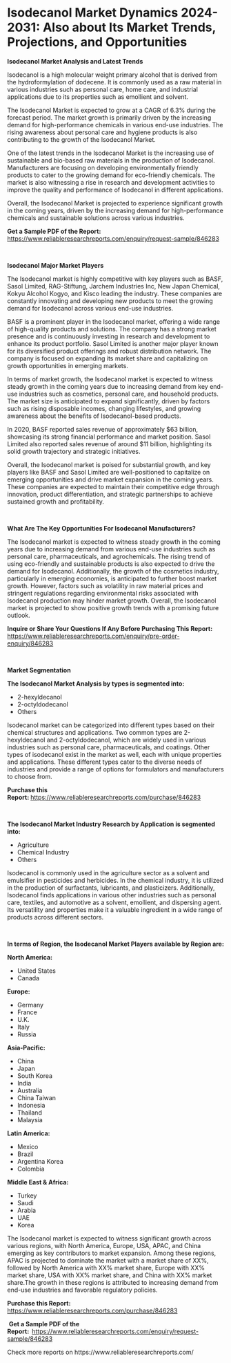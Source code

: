<p><h1>Isodecanol Market Dynamics 2024-2031: Also about Its Market Trends, Projections, and Opportunities</h1></p><p><strong>Isodecanol Market Analysis and Latest Trends</strong></p>
<p><p>Isodecanol is a high molecular weight primary alcohol that is derived from the hydroformylation of dodecene. It is commonly used as a raw material in various industries such as personal care, home care, and industrial applications due to its properties such as emollient and solvent.</p><p>The Isodecanol Market is expected to grow at a CAGR of 6.3% during the forecast period. The market growth is primarily driven by the increasing demand for high-performance chemicals in various end-use industries. The rising awareness about personal care and hygiene products is also contributing to the growth of the Isodecanol Market.</p><p>One of the latest trends in the Isodecanol Market is the increasing use of sustainable and bio-based raw materials in the production of Isodecanol. Manufacturers are focusing on developing environmentally friendly products to cater to the growing demand for eco-friendly chemicals. The market is also witnessing a rise in research and development activities to improve the quality and performance of Isodecanol in different applications.</p><p>Overall, the Isodecanol Market is projected to experience significant growth in the coming years, driven by the increasing demand for high-performance chemicals and sustainable solutions across various industries.</p></p>
<p><strong>Get a Sample PDF of the Report:&nbsp;</strong> <a href="https://www.reliableresearchreports.com/enquiry/request-sample/846283">https://www.reliableresearchreports.com/enquiry/request-sample/846283</a></p>
<p>&nbsp;</p>
<p><strong>Isodecanol Major Market Players</strong></p>
<p><p>The Isodecanol market is highly competitive with key players such as BASF, Sasol Limited, RAG-Stiftung, Jarchem Industries Inc, New Japan Chemical, Kokyu Alcohol Kogyo, and Kisco leading the industry. These companies are constantly innovating and developing new products to meet the growing demand for Isodecanol across various end-use industries.</p><p>BASF is a prominent player in the Isodecanol market, offering a wide range of high-quality products and solutions. The company has a strong market presence and is continuously investing in research and development to enhance its product portfolio. Sasol Limited is another major player known for its diversified product offerings and robust distribution network. The company is focused on expanding its market share and capitalizing on growth opportunities in emerging markets.</p><p>In terms of market growth, the Isodecanol market is expected to witness steady growth in the coming years due to increasing demand from key end-use industries such as cosmetics, personal care, and household products. The market size is anticipated to expand significantly, driven by factors such as rising disposable incomes, changing lifestyles, and growing awareness about the benefits of Isodecanol-based products.</p><p>In 2020, BASF reported sales revenue of approximately $63 billion, showcasing its strong financial performance and market position. Sasol Limited also reported sales revenue of around $11 billion, highlighting its solid growth trajectory and strategic initiatives.</p><p>Overall, the Isodecanol market is poised for substantial growth, and key players like BASF and Sasol Limited are well-positioned to capitalize on emerging opportunities and drive market expansion in the coming years. These companies are expected to maintain their competitive edge through innovation, product differentiation, and strategic partnerships to achieve sustained growth and profitability.</p></p>
<p>&nbsp;</p>
<p><strong>What Are The Key Opportunities For Isodecanol Manufacturers?</strong></p>
<p><p>The Isodecanol market is expected to witness steady growth in the coming years due to increasing demand from various end-use industries such as personal care, pharmaceuticals, and agrochemicals. The rising trend of using eco-friendly and sustainable products is also expected to drive the demand for Isodecanol. Additionally, the growth of the cosmetics industry, particularly in emerging economies, is anticipated to further boost market growth. However, factors such as volatility in raw material prices and stringent regulations regarding environmental risks associated with Isodecanol production may hinder market growth. Overall, the Isodecanol market is projected to show positive growth trends with a promising future outlook.</p></p>
<p><strong>Inquire or Share Your Questions If Any Before Purchasing This Report:</strong> <a href="https://www.reliableresearchreports.com/enquiry/pre-order-enquiry/846283">https://www.reliableresearchreports.com/enquiry/pre-order-enquiry/846283</a></p>
<p>&nbsp;</p>
<p><strong>Market Segmentation</strong></p>
<p><strong>The Isodecanol Market Analysis by types is segmented into:</strong></p>
<p><ul><li>2-hexyldecanol</li><li>2-octyldodecanol</li><li>Others</li></ul></p>
<p><p>Isodecanol market can be categorized into different types based on their chemical structures and applications. Two common types are 2-hexyldecanol and 2-octyldodecanol, which are widely used in various industries such as personal care, pharmaceuticals, and coatings. Other types of isodecanol exist in the market as well, each with unique properties and applications. These different types cater to the diverse needs of industries and provide a range of options for formulators and manufacturers to choose from.</p></p>
<p><strong>Purchase this Report:&nbsp;</strong><a href="https://www.reliableresearchreports.com/purchase/846283">https://www.reliableresearchreports.com/purchase/846283</a></p>
<p>&nbsp;</p>
<p><strong>The Isodecanol Market Industry Research by Application is segmented into:</strong></p>
<p><ul><li>Agriculture</li><li>Chemical Industry</li><li>Others</li></ul></p>
<p><p>Isodecanol is commonly used in the agriculture sector as a solvent and emulsifier in pesticides and herbicides. In the chemical industry, it is utilized in the production of surfactants, lubricants, and plasticizers. Additionally, Isodecanol finds applications in various other industries such as personal care, textiles, and automotive as a solvent, emollient, and dispersing agent. Its versatility and properties make it a valuable ingredient in a wide range of products across different sectors.</p></p>
<p>&nbsp;</p>
<p><strong>In terms of Region, the Isodecanol Market Players available by Region are:</strong></p>
<p>
    <p> <strong> North America: </strong>
        <ul>
            <li>United States</li>
            <li>Canada</li>
        </ul>
        </p> 
    <p> <strong> Europe: </strong>
        <ul>
            <li>Germany</li>
            <li>France</li>
            <li>U.K.</li>
            <li>Italy</li>
            <li>Russia</li>
        </ul>
        </p> 
    <p> <strong> Asia-Pacific: </strong>
        <ul>
            <li>China</li>
            <li>Japan</li>
            <li>South Korea</li>
            <li>India</li>
            <li>Australia</li>
            <li>China Taiwan</li>
            <li>Indonesia</li>
            <li>Thailand</li>
            <li>Malaysia</li>
        </ul>
        </p> 
    <p> <strong> Latin America: </strong>
        <ul>
            <li>Mexico</li>
            <li>Brazil</li>
            <li>Argentina Korea</li>
            <li>Colombia</li>
        </ul>
        </p> 
    <p> <strong> Middle East & Africa: </strong>
        <ul>
            <li>Turkey</li>
            <li>Saudi</li>
            <li>Arabia</li>
            <li>UAE</li>
            <li>Korea</li>
        </ul>
    </p>
    </p>
<p><p>The Isodecanol market is expected to witness significant growth across various regions, with North America, Europe, USA, APAC, and China emerging as key contributors to market expansion. Among these regions, APAC is projected to dominate the market with a market share of XX%, followed by North America with XX% market share, Europe with XX% market share, USA with XX% market share, and China with XX% market share.The growth in these regions is attributed to increasing demand from end-use industries and favorable regulatory policies.</p></p>
<p><strong>Purchase this Report: </strong><a href="https://www.reliableresearchreports.com/purchase/846283">https://www.reliableresearchreports.com/purchase/846283</a></p>
<p>&nbsp;<strong>Get a Sample PDF of the Report:&nbsp;&nbsp;</strong><a href="https://www.reliableresearchreports.com/enquiry/request-sample/846283">https://www.reliableresearchreports.com/enquiry/request-sample/846283</a></p>
<p><strong></strong></p>
<p>Check more reports on https://www.reliableresearchreports.com/</p>